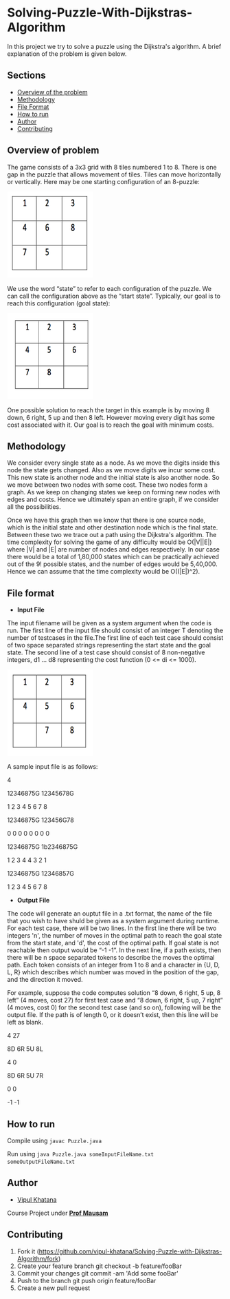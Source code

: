# Solving-Puzzle-With-Dijkstras-Algorithm
In this project we try to solve a puzzle using the Dijkstra's algorithm. A brief explanation of the problem is given below. 

## Sections 

+ [Overview of the problem](https://github.com/vipul-khatana/Solving-Puzzle-With-Dijkstras-Algorithm#overview-of-problem)
+ [Methodology](https://github.com/vipul-khatana/Solving-Puzzle-With-Dijkstras-Algorithm#methodology)
+ [File Format](https://github.com/vipul-khatana/Solving-Puzzle-With-Dijkstras-Algorithm#file-format)
+ [How to run](https://github.com/vipul-khatana/Solving-Puzzle-With-Dijkstras-Algorithm#how-to-run)
+ [Author](https://github.com/vipul-khatana/Solving-Puzzle-With-Dijkstras-Algorithm#author)
+ [Contributing](https://github.com/vipul-khatana/Solving-Puzzle-With-Dijkstras-Algorithm#contributing)

## Overview of problem 
The game consists of a 3x3 grid with 8 tiles numbered 1 to 8. There is one gap in the puzzle that allows movement of tiles. Tiles can move horizontally or vertically. Here may be one starting configuration of an 8-puzzle:

<img src="Other/img1.png" alt="Drawing" width="200" height="200"/>

We use the word “state” to refer to each configuration of the puzzle. We can call the configuration above as the “start state”. Typically, our goal is to reach this configuration (goal state):

<img src="Other/img2.png" alt="Drawing" width="200" height="200"/>

One possible solution to reach the target in this example is by moving 8 down, 6 right, 5 up and then 8 left. However moving every digit has some cost associated with it. Our goal is to reach the goal with minimum costs. 

## Methodology 

We consider every single state as a node. As we move the digits inside this node the state gets changed. Also as we move digits we incur some cost. This new state is another node and the initial state is also another node. So we move between two nodes with some cost. These two nodes form a graph. As we keep on changing states we keep on forming new nodes with edges and costs. Hence we ultimately span an entire graph, if we consider all the possibilities. 

Once we have this graph then we know that there is one source node, which is the initial state and other destination node which is the final state. Between these two we trace out a path using the Dijkstra's algorithm. The time complexity for solving the game of any difficulty would be O(|V||E|) where |V| and |E| are number of nodes and edges respectively. In our case there would be a total of 1,80,000 states which can be practically achieved out of the 9! possible states, and the number of edges would be 5,40,000. Hence we can assume that the time complexity would be O((|E|)^2). 

## File format 

+ **Input File** 

The input filename will be given as a system argument when the code is run. The first line of the input file should consist of an integer T denoting the number of testcases in the file.The first line of each test case should consist of two space separated strings representing the start state and the goal state. The second line of a test case should consist of 8 non-negative integers, d1 ... d8 representing the cost function (0 <= di <= 1000).

<img src="Other/img3.png" alt="Drawing" width="200" height="200"/>

A sample input file is as follows: 

4

12346875G 12345678G 

1 2 3 4 5 6 7 8

12346875G 123456G78 

0 0 0 0 0 0 0 0 

12346875G 1b2346875G

1 2 3 4 4 3 2 1 

12346875G 12346857G

1 2 3 4 5 6 7 8 

+ **Output File** 

The code will generate an ouptut file in a .txt format, the name of the file that you wish to have shuld be given as a system argument during runtime. For each test case, there will be two lines. In the first line there will be two integers 'n', the number of moves in the optimal path to reach the goal state from the start state, and 'd', the cost of the optimal path. If goal state is not reachable then output would be “-1 -1”. In the next line, if a path exists, then there will be n space separated tokens to describe the moves the optimal path. Each token consists of an integer from 1 to 8 and a character in {U, D, L, R} which describes which number was moved in the position of the gap, and the direction it moved. 

 For example, suppose the code computes solution “8 down, 6 right, 5 up, 8 left” (4 moves, cost 27) for first test case and “8 down, 6     right, 5 up, 7 right” (4 moves, cost 0) for the second test case (and so on), following will be the output file. If the path is of length 0, or it doesn’t exist, then this line will be left as blank. 

4 27

8D 6R 5U 8L 

4 0

8D 6R 5U 7R

0 0

<blank line> 
  
  -1 -1
  
<blank line>

## How to run
Compile using `javac Puzzle.java`

Run using `java Puzzle.java someInputFileName.txt someOutputFileName.txt`

## Author 

+ [Vipul Khatana](https://github.com/vipul-khatana)

Course Project under [**Prof Mausam**](http://www.cse.iitd.ac.in/~mausam/)

## Contributing 

1) Fork it (https://github.com/vipul-khatana/Solving-Puzzle-with-Dijkstras-Algorithm/fork)
2) Create your feature branch git checkout -b feature/fooBar
3) Commit your changes git commit -am 'Add some fooBar'
4) Push to the branch git push origin feature/fooBar
5) Create a new pull request

